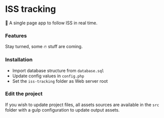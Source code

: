 ISS tracking
=================

:rocket: A single page app to follow ISS in real time.


### Features
Stay turned, some :fire: stuff are coming.


### Installation
- Import database structure from `database.sql`
- Update config values in `config.php`
- Set the `iss-tracking` folder as Web server root


### Edit the project
If you wish to update project files, all assets sources are available in the `src` folder with a gulp configuration to update output assets.
